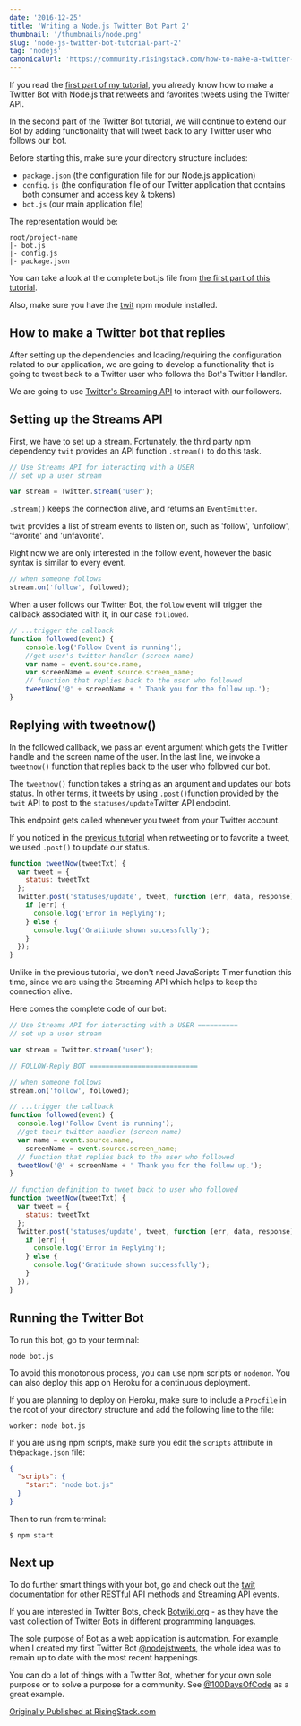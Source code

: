 ```yaml
---
date: '2016-12-25'
title: 'Writing a Node.js Twitter Bot Part 2'
thumbnail: '/thumbnails/node.png'
slug: 'node-js-twitter-bot-tutorial-part-2'
tag: 'nodejs'
canonicalUrl: 'https://community.risingstack.com/how-to-make-a-twitter-bot-with-node-js/'
---
```


If you read the [first part of my tutorial](https://community.risingstack.com/node-js-twitter-bot-tutorial/), you already know how to make a Twitter Bot with Node.js that retweets and favorites tweets using the Twitter API.

In the second part of the Twitter Bot tutorial, we will continue to extend our Bot by adding functionality that will tweet back to any Twitter user who follows our bot.

Before starting this, make sure your directory structure includes:

- `package.json` (the configuration file for our Node.js application)
- `config.js` (the configuration file of our Twitter application that contains both consumer and access key & tokens)
- `bot.js` (our main application file)

The representation would be:

```shell
root/project-name
|- bot.js
|- config.js
|- package.json
```

You can take a look at the complete bot.js file from [the first part of this tutorial](https://community.risingstack.com/node-js-twitter-bot-tutorial/).

Also, make sure you have the [twit](https://www.npmjs.com/search?q=twit) npm module installed.

## How to make a Twitter bot that replies

After setting up the dependencies and loading/requiring the configuration related to our application, we are going to develop a functionality that is going to tweet back to a Twitter user who follows the Bot's Twitter Handler.

We are going to use [Twitter's Streaming API](https://dev.twitter.com/streaming/overview) to interact with our followers.

## Setting up the Streams API

First, we have to set up a stream. Fortunately, the third party npm dependency `twit` provides an API function `.stream()` to do this task.

```js
// Use Streams API for interacting with a USER
// set up a user stream

var stream = Twitter.stream('user');
```

`.stream()` keeps the connection alive, and returns an `EventEmitter`.

`twit` provides a list of stream events to listen on, such as 'follow', 'unfollow', 'favorite' and 'unfavorite'.

Right now we are only interested in the follow event, however the basic syntax is similar to every event.

```js
// when someone follows
stream.on('follow', followed);
```

When a user follows our Twitter Bot, the `follow` event will trigger the callback associated with it, in our case `followed`.

```js
// ...trigger the callback
function followed(event) {
    console.log('Follow Event is running');
    //get user's twitter handler (screen name)
    var name = event.source.name,
    var screenName = event.source.screen_name;
    // function that replies back to the user who followed
    tweetNow('@' + screenName + ' Thank you for the follow up.');
}
```

## Replying with tweetnow()

In the followed callback, we pass an event argument which gets the Twitter handle and the screen name of the user. In the last line, we invoke a `tweetnow()` function that replies back to the user who followed our bot.

The `tweetnow()` function takes a string as an argument and updates our bots status. In other terms, it tweets by using `.post()`function provided by the `twit` API to post to the `statuses/update`Twitter API endpoint.

This endpoint gets called whenever you tweet from your Twitter account.

If you noticed in the [previous tutorial](https://community.risingstack.com/node-js-twitter-bot-tutorial/) when retweeting or to favorite a tweet, we used `.post()` to update our status.

```js
function tweetNow(tweetTxt) {
  var tweet = {
    status: tweetTxt
  };
  Twitter.post('statuses/update', tweet, function (err, data, response) {
    if (err) {
      console.log('Error in Replying');
    } else {
      console.log('Gratitude shown successfully');
    }
  });
}
```

Unlike in the previous tutorial, we don't need JavaScripts Timer function this time, since we are using the Streaming API which helps to keep the connection alive.

Here comes the complete code of our bot:

```js
// Use Streams API for interacting with a USER ==========
// set up a user stream

var stream = Twitter.stream('user');

// FOLLOW-Reply BOT ===========================

// when someone follows
stream.on('follow', followed);

// ...trigger the callback
function followed(event) {
  console.log('Follow Event is running');
  //get their twitter handler (screen name)
  var name = event.source.name,
    screenName = event.source.screen_name;
  // function that replies back to the user who followed
  tweetNow('@' + screenName + ' Thank you for the follow up.');
}

// function definition to tweet back to user who followed
function tweetNow(tweetTxt) {
  var tweet = {
    status: tweetTxt
  };
  Twitter.post('statuses/update', tweet, function (err, data, response) {
    if (err) {
      console.log('Error in Replying');
    } else {
      console.log('Gratitude shown successfully');
    }
  });
}
```

## Running the Twitter Bot

To run this bot, go to your terminal:

```shell
node bot.js
```

To avoid this monotonous process, you can use npm scripts or `nodemon`. You can also deploy this app on Heroku for a continuous deployment.

If you are planning to deploy on Heroku, make sure to include a `Procfile` in the root of your directory structure and add the following line to the file:

```shell
worker: node bot.js
```

If you are using npm scripts, make sure you edit the `scripts` attribute in the`package.json` file:

```json
{
  "scripts": {
    "start": "node bot.js"
  }
}
```

Then to run from terminal:

```shell
$ npm start
```

## Next up

To do further smart things with your bot, go and check out the [twit documentation](https://www.npmjs.com/package/twit) for other RESTful API methods and Streaming API events.

If you are interested in Twitter Bots, check [Botwiki.org](https://botwiki.org/bots/twitterbots/) - as they have the vast collection of Twitter Bots in different programming languages.

The sole purpose of Bot as a web application is automation. For example, when I created my first Twitter Bot [@nodejstweets](https://twitter.com/nodejstweet), the whole idea was to remain up to date with the most recent happenings.

You can do a lot of things with a Twitter Bot, whether for your own sole purpose or to solve a purpose for a community. See [@100DaysOfCode](http://twitter.com/@_100DaysOfCode) as a great example.

[Originally Published at RisingStack.com](https://community.risingstack.com/how-to-make-a-twitter-bot-with-node-js/)
